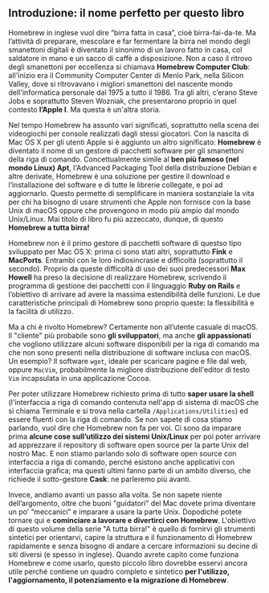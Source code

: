 ## Introduzione: il nome perfetto per questo libro
Homebrew in inglese vuol dire “birra fatta in casa”, cioè birra-fai-da-te. Ma l’attività di preparare, mescolare e far fermentare la birra nel mondo degli smanettoni digitali è diventato il sinonimo di un lavoro fatto in casa, col saldatore in mano e un sacco di caffè a disposizione. Non a caso il ritrovo degli smanettoni per eccellenza si chiamava **Homebrew Computer Club**: all'inizio era il Community Computer Center di Menlo Park, nella Silicon Valley, dove si ritrovavano i migliori smanettoni del nascente mondo dell'informatica personale dal 1975 a tutto il 1986. Tra gli altri, c’erano Steve Jobs e soprattutto Steven Wozniak, che presentarono proprio in quel contesto **l’Apple I**. Ma questa è un'altra storia.   

Nel tempo Homebrew ha assunto vari significati, soprattutto nella scena dei videogiochi per console realizzati dagli stessi giocatori. Con la nascita di Mac OS X per gli utenti Apple si è aggiunto un altro significato: **Homebrew** è diventato il nome di un gestore di pacchetti software per gli smanettoni della riga di comando. Concettualmente simile al **ben più famoso (nel mondo Linux) Apt**, l'Advanced Packaging Tool della distribuzione Debian e altre derivate, Homebrew è una soluzione per gestire il download e l’installazione del software e di tutte le librerie collegate, e poi ad aggiornarlo. Questo permette di semplificare in maniera sostanziale la vita per chi ha bisogno di usare strumenti che Apple non fornisce con la base Unix di macOS oppure che provengono in modo più ampio dal mondo Unix/Linux. Mai titolo di libro fu più azzeccato, dunque, di questo **Homebrew a tutta birra!**

Homebrew non è il primo gestore di pacchetti software di questso tipo sviluppato per Mac OS X: prima ci sono stati altri, soprattutto **Fink** e **MacPorts**. Entrambi con le loro indiosincrasie e difficoltà (soprattutto il secondo). Proprio da queste difficoltà di uso dei suoi predecessori **Max Howell** ha preso la decisione di realizzare Homebrew, scrivendo il programma di gestione dei pacchetti con il linguaggio **Ruby on Rails** e l’obiettivo di arrivare ad avere la massima estendibilità delle funzioni. Le due caratteristiche principali di Homebrew sono proprio queste: la flessibilità e la facilità di utilizzo.

Ma a chi è rivolto Homebrew? Certamente non all’utente casuale di macOS. Il "cliente" più probabile sono **gli sviluppatori**, ma anche **gli appassionati** che vogliono utilizzare alcuni software disponibili per la riga di comando ma che non sono presenti nella distribuzione di software inclusa con macOS. Un esempio? Il software <code>wget</code>, ideale per scaricare pagine e file dal web, oppure <code>MacVim</code>, probabilmente la migliore distribuzione dell'editor di testo <code>Vim</code> incapsulata in una applicazione Cocoa.

Per poter utilizzare Homebrew richiesto prima di tutto **saper usare la shell** (l'interfaccia a riga di comando contenuta nell'app di sistema di macOS che si chiama Terminale e si trova nella cartella <code>/Applications/Utilities</code>) ed essere fluenti con la riga di comando. Se non sapete di cosa stiamo parlando, vuol dire che Homebrew non fa per voi. Ci sono da imparare prima **alcune cose sull’utilizzo dei sistemi Unix/Linux** per poi poter arrivare ad apprezzare il repository di software open source per la parte Unix del nostro Mac. E non stiamo parlando solo di software open source con interfaccia a riga di comando, perché esistono anche applicativi con interfaccia grafica; ma questi ultimi fanno parte di un ambito diverso, che richiede il sotto-gestore **Cask**: ne parleremo più avanti.

Invece, andiamo avanti un passo alla volta. Se non sapete niente dell’argomento, oltre che buoni "guidatori" del Mac dovete prima diventare un po’ “meccanici” e imparare a usare la parte Unix. Dopodiché potete tornare qui e **cominciare a lavorare e divertirci con Homebrew**. L'obiettivo di questo volume della serie "A tutta birra!" è quello di fornirvi gli strumenti sintetici per orientarvi, capire la struttura e il funzionamento di Homebrew rapidamente e senza bisogno di andare a cercare informazioni su decine di siti diversi (e spesso in inglese). Quando avrete capito come funziona Homebrew e come usarlo, questo piccolo libro dovrebbe esservi ancora utile perché contiene un quadro completo e sintetico **per l'utilizzo, l'aggiornamento, il potenziamento e la migrazione di Homebrew**.  